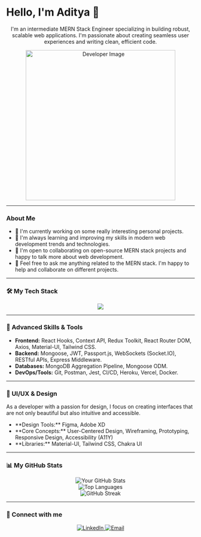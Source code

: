 # **Hello, I'm Aditya** 👋
<p align="center">
  I'm an intermediate MERN Stack Engineer specializing in building robust, scalable web applications. I'm passionate about creating seamless user experiences and writing clean, efficient code.
</p>

<p align="center">
  <img src="https://miro.medium.com/v2/1*yw0TnheAGN-LPneDaTlaxw.gif" alt="Developer Image" width="400">
</p>

---

### **About Me**
- 🔭 I'm currently working on some really interesting personal projects.
- 🌱 I'm always learning and improving my skills in modern web development trends and technologies.
- 👯 I'm open to collaborating on open-source MERN stack projects and happy to talk more about web development.
- 💬 Feel free to ask me anything related to the MERN stack. I'm happy to help and collaborate on different projects.

---

### **🛠️ My Tech Stack**
<div align="center">
  <a href="https://skillicons.dev">
    <img src="https://skillicons.dev/icons?i=mongodb,express,react,nodejs,javascript,html,css,git,vscode,postman,redux,mui,tailwind,figma,xd" />
  </a>
</div>

---

### **🚀 Advanced Skills & Tools**
- **Frontend:** React Hooks, Context API, Redux Toolkit, React Router DOM, Axios, Material-UI, Tailwind CSS.
- **Backend:** Mongoose, JWT, Passport.js, WebSockets (Socket.IO), RESTful APIs, Express Middleware.
- **Databases:** MongoDB Aggregation Pipeline, Mongoose ODM.
- **DevOps/Tools:** Git, Postman, Jest, CI/CD, Heroku, Vercel, Docker.

---

### **🎨 UI/UX & Design**
<p>As a developer with a passion for design, I focus on creating interfaces that are not only beautiful but also intuitive and accessible.</p>
<ul>
  <li>**Design Tools:** Figma, Adobe XD</li>
  <li>**Core Concepts:** User-Centered Design, Wireframing, Prototyping, Responsive Design, Accessibility (A11Y)</li>
  <li>**Libraries:** Material-UI, Tailwind CSS, Chakra UI</li>
</ul>

---

### **📊 My GitHub Stats**
<div align="center">
  <img src="https://github-readme-stats.vercel.app/api?username=adityashroff&show_icons=true&theme=dark&include_all_commits=true" alt="Your GitHub Stats" />
  <br>
  <img src="https://github-readme-stats.vercel.app/api/top-langs/?username=adityashroff&layout=compact&theme=dark" alt="Top Languages" />
  <br>
  <img src="https://github-readme-streak-stats.herokuapp.com/?user=adityashroff&theme=dark" alt="GitHub Streak" />
</div>

---

### **🤝 Connect with me**
<div align="center">
  <a href="https://www.linkedin.com/in/adityashroff19/">
    <img src="https://img.shields.io/badge/LinkedIn-0A66C2?style=for-the-badge&logo=linkedin&logoColor=white" alt="LinkedIn" />
  </a>
  <a href="mailto:adityajs1909@gmail.com">
    <img src="https://img.shields.io/badge/Email-D14836?style=for-the-badge&logo=gmail&logoColor=white" alt="Email" />
  </a>
</div>
